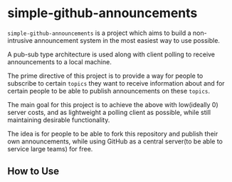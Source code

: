 # simple-github-announcements
`simple-github-announcements` is a project which aims to build a non-intrusive announcement system in the most easiest way to use possible.

A pub-sub type architecture is used along with client polling to receive announcements to a local machine.

The prime directive of this project is to provide a way for people to subscribe to certain `topics` they want to receive information about and for certain people to be able to publish announcements on these `topics`.

The main goal for this project is to achieve the above with low(ideally 0) server costs, and as lightweight a polling client as possible, while still maintaining desirable functionality.

The idea is for people to be able to fork this repository and publish their own announcements, while using GitHub as a central server(to be able to service large teams) for free.

## How to Use
